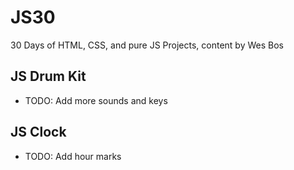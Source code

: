 # JS30
30 Days of HTML, CSS, and pure JS Projects, content by Wes Bos

## JS Drum Kit
- TODO: Add more sounds and keys
## JS Clock
- TODO: Add hour marks 